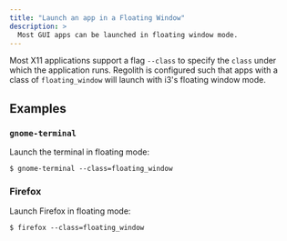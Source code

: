 ```yaml
---
title: "Launch an app in a Floating Window"
description: >
  Most GUI apps can be launched in floating window mode.
---
```


Most X11 applications support a flag `--class` to specify the `class` under which the application runs.  Regolith is configured such that apps with a class of `floating_window` will launch with i3's floating window mode.

## Examples

### `gnome-terminal`

Launch the terminal in floating mode:

```console
$ gnome-terminal --class=floating_window
```

### Firefox

Launch Firefox in floating mode:

```console
$ firefox --class=floating_window
```
